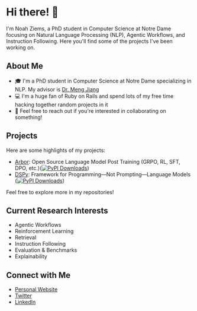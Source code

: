 # Hi there! 👋

I'm Noah Ziems, a PhD student in Computer Science at Notre Dame focusing on Natural Language Processing (NLP), Agentic Workflows, and Instruction Following. Here you'll find some of the projects I've been working on.

## About Me

- 🎓 I'm a PhD student in Computer Science at Notre Dame specializing in NLP. My advisor is [Dr. Meng Jiang](https://www.meng-jiang.com/)
- 💻 I'm a huge fan of Ruby on Rails and spend lots of my free time hacking together random projects in it
- 💬 Feel free to reach out if you're interested in collaborating on something!

## Projects

Here are some highlights of my projects:


- [Arbor](https://github.com/Ziems/arbor): Open Source Language Model Post Training (GRPO, RL, SFT, DPO, etc.)([![PyPI Downloads](https://static.pepy.tech/badge/arbor-ai/month)](https://pepy.tech/projects/arbor-ai))
- [DSPy](https://github.com/stanfordnlp/dspy): Framework for Programming—Not Prompting—Language Models ([![PyPI Downloads](https://static.pepy.tech/badge/dspy/month)](https://pepy.tech/projects/dspy))


Feel free to explore more in my repositories!

## Current Research Interests

- Agentic Workflows
- Reinforcement Learning
- Retrieval
- Instruction Following
- Evaluation & Benchmarks
- Explainability

## Connect with Me

- [Personal Website](https://noahziems.com/)
- [Twitter](https://twitter.com/NoahZiems)
- [LinkedIn](https://www.linkedin.com/in/noah-ziems-b42482132/)

